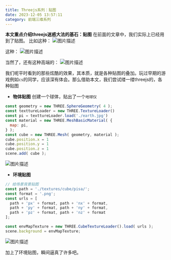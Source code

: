 ```yaml
---
title: Threejs系列：贴图
date: 2023-12-05 13:57:11
category: 前端三维系列
---
```


**本文重点介绍threejs迷惑大法的基石：贴图**
在前面的文章中，我们实际上已经用到了贴图。
比如这种：
<img src="/img/uv偏移1.gif" alt="图片描述">

这种：
<img src="/img/threejs3_2.jpg" alt="图片描述">

当然了，还有这种高端的：
<img src="/img/threejs3_4.jpg" alt="图片描述">

我们呢平时看到的那些炫酷的效果，其本质，就是各种贴图的叠加。玩过早期的游戏例如`cs`的同学，应该深有体会。那么借助本文，我们尝试缕一缕threejs的，各种贴图

- **物体贴图**
创建一个球体，贴出了一个`地球仪`
```javascript
const geometry = new THREE.SphereGeometry( 4 ); 
const texttureLoader = new THREE.TextureLoader()
const pi = texttureLoader.load('./earth.jpg')
const material = new THREE.MeshBasicMaterial( {
  map: pi,
} ); 
const cube = new THREE.Mesh( geometry, material ); 
cube.position.x = 1
cube.position.y = 1
cube.position.z = 1
scene.add( cube );
```
<img src="/img/贴图1.gif" alt="图片描述">


- **环境贴图**
```javascript
// 给场景背景贴图
const path = './textures/cube/pisa/';
const format = '.png';
const urls = [
  path + 'px' + format, path + 'nx' + format,
  path + 'py' + format, path + 'ny' + format,
  path + 'pz' + format, path + 'nz' + format
];

const envMapTexture = new THREE.CubeTextureLoader().load( urls );
scene.background = envMapTexture;
```
<img src="/img/贴图2.gif" alt="图片描述">

加上了环境贴图，瞬间逼真了许多吧。


